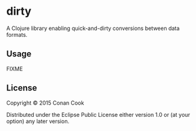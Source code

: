 # dirty

A Clojure library enabling quick-and-dirty conversions between data formats.

## Usage

FIXME

## License

Copyright © 2015 Conan Cook

Distributed under the Eclipse Public License either version 1.0 or (at
your option) any later version.

